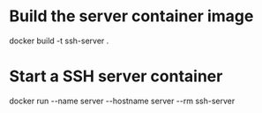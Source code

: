 # Build the server container image
docker build -t ssh-server .

# Start a SSH server container
docker run --name server --hostname server --rm ssh-server